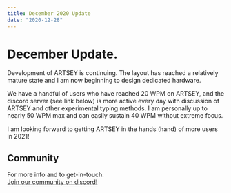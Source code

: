 ```yaml
---
title: December 2020 Update
date: "2020-12-28"
---
```


# December Update. 

Development of ARTSEY is continuing. The layout has reached a relatively mature state and I am now beginning to design dedicated hardware.  

We have a handful of users who have reached 20 WPM on ARTSEY, and the discord server (see link below) is more active every day with discussion of ARTSEY and other experimental typing methods. I am personally up to nearly 50 WPM max and can easily sustain 40 WPM without extreme focus.  

I am looking forward to getting ARTSEY in the hands (hand) of more users in 2021!  

## Community
For more info and to get-in-touch:  
[Join our community on discord!](https://discord.gg/raqVZXYmTj)